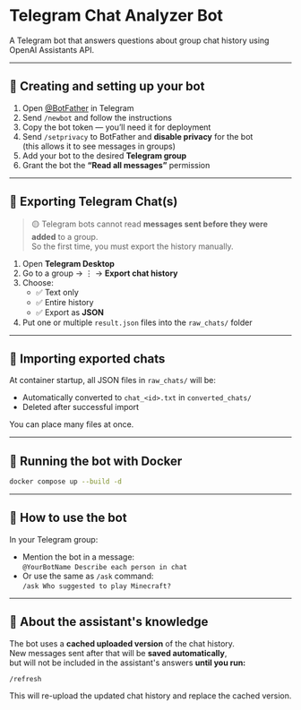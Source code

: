 # Telegram Chat Analyzer Bot

A Telegram bot that answers questions about group chat history using OpenAI Assistants API.

---

## 🤖 Creating and setting up your bot

1. Open [@BotFather](https://t.me/BotFather) in Telegram
2. Send `/newbot` and follow the instructions
3. Copy the bot token — you’ll need it for deployment
4. Send `/setprivacy` to BotFather and **disable privacy** for the bot  
   (this allows it to see messages in groups)
5. Add your bot to the desired **Telegram group**
6. Grant the bot the **“Read all messages”** permission

---

## 💬 Exporting Telegram Chat(s)

> 🟡 Telegram bots cannot read **messages sent before they were added** to a group.  
> So the first time, you must export the history manually.

1. Open **Telegram Desktop**
2. Go to a group → ⋮ → **Export chat history**
3. Choose:
   - ✅ Text only
   - ✅ Entire history
   - ✅ Export as **JSON**
4. Put one or multiple `result.json` files into the `raw_chats/` folder

---

## 🔄 Importing exported chats

At container startup, all JSON files in `raw_chats/` will be:
- Automatically converted to `chat_<id>.txt` in `converted_chats/`
- Deleted after successful import

You can place many files at once.

---

## 🚀 Running the bot with Docker

```bash
docker compose up --build -d
```

---

## 🧠 How to use the bot

In your Telegram group:

- Mention the bot in a message:  
  `@YourBotName Describe each person in chat`
- Or use the same as `/ask` command:  
  `/ask Who suggested to play Minecraft?`

---

## 📌 About the assistant's knowledge

The bot uses a **cached uploaded version** of the chat history.  
New messages sent after that will be **saved automatically**,  
but will not be included in the assistant's answers **until you run:**

```
/refresh
```

This will re-upload the updated chat history and replace the cached version.
